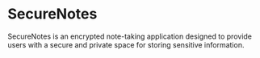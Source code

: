 # SecureNotes
SecureNotes is an encrypted note-taking application designed to provide users with a secure and private space for storing sensitive information. 
